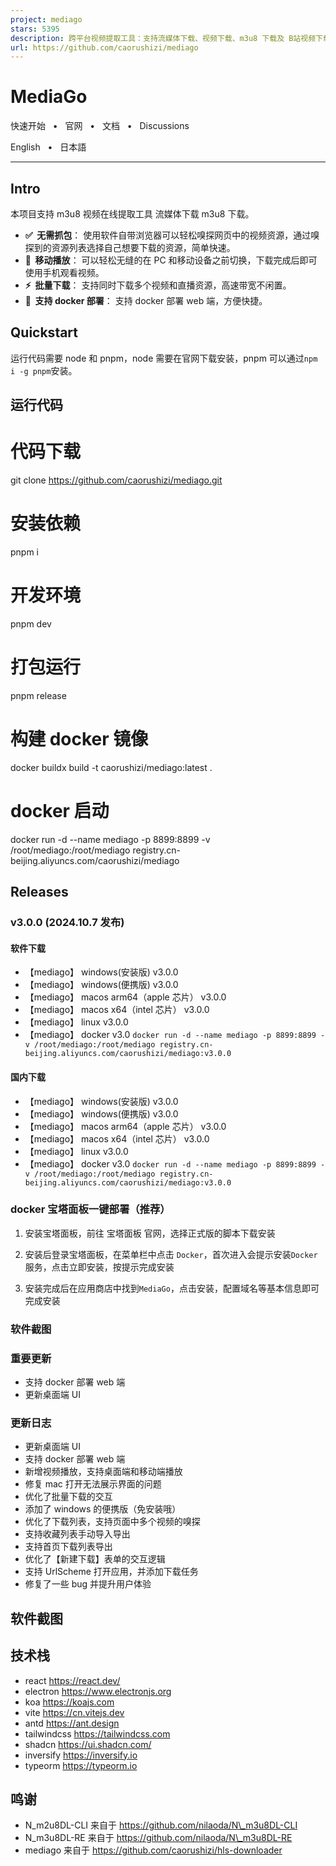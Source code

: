```yaml
---
project: mediago
stars: 5395
description: 跨平台视频提取工具：支持流媒体下载、视频下载、m3u8 下载及 B站视频下载，提供 Windows 和 Mac 桌面客户端。Cross-platform video extraction tool: Supports streaming download, video download, m3u8 download, and Bilibili video download, with desktop clients for Windows and Mac.
url: https://github.com/caorushizi/mediago
---
```


MediaGo
=======

快速开始   •   官网   •   文档   •   Discussions  

English   •   日本語  

  

* * *

Intro
-----

本项目支持 m3u8 视频在线提取工具 流媒体下载 m3u8 下载。

-   **✅  无需抓包**： 使用软件自带浏览器可以轻松嗅探网页中的视频资源，通过嗅探到的资源列表选择自己想要下载的资源，简单快速。
-   **📱  移动播放**： 可以轻松无缝的在 PC 和移动设备之前切换，下载完成后即可使用手机观看视频。
-   **⚡️  批量下载**： 支持同时下载多个视频和直播资源，高速带宽不闲置。
-   **🎉  支持 docker 部署**： 支持 docker 部署 web 端，方便快捷。

Quickstart
----------

运行代码需要 node 和 pnpm，node 需要在官网下载安装，pnpm 可以通过`npm i -g pnpm`安装。

运行代码
----

# 代码下载
git clone https://github.com/caorushizi/mediago.git

# 安装依赖
pnpm i

# 开发环境
pnpm dev

# 打包运行
pnpm release

# 构建 docker 镜像
docker buildx build -t caorushizi/mediago:latest .

# docker 启动
docker run -d --name mediago -p 8899:8899 -v /root/mediago:/root/mediago registry.cn-beijing.aliyuncs.com/caorushizi/mediago

Releases
--------

### v3.0.0 (2024.10.7 发布)

#### 软件下载

-   【mediago】 windows(安装版) v3.0.0
-   【mediago】 windows(便携版) v3.0.0
-   【mediago】 macos arm64（apple 芯片） v3.0.0
-   【mediago】 macos x64（intel 芯片） v3.0.0
-   【mediago】 linux v3.0.0
-   【mediago】 docker v3.0 `docker run -d --name mediago -p 8899:8899 -v /root/mediago:/root/mediago registry.cn-beijing.aliyuncs.com/caorushizi/mediago:v3.0.0`

#### 国内下载

-   【mediago】 windows(安装版) v3.0.0
-   【mediago】 windows(便携版) v3.0.0
-   【mediago】 macos arm64（apple 芯片） v3.0.0
-   【mediago】 macos x64（intel 芯片） v3.0.0
-   【mediago】 linux v3.0.0
-   【mediago】 docker v3.0 `docker run -d --name mediago -p 8899:8899 -v /root/mediago:/root/mediago registry.cn-beijing.aliyuncs.com/caorushizi/mediago:v3.0.0`

### docker 宝塔面板一键部署（推荐）

1.  安装宝塔面板，前往 宝塔面板 官网，选择正式版的脚本下载安装
    
2.  安装后登录宝塔面板，在菜单栏中点击 `Docker`，首次进入会提示安装`Docker`服务，点击立即安装，按提示完成安装
    
3.  安装完成后在应用商店中找到`MediaGo`，点击安装，配置域名等基本信息即可完成安装
    

### 软件截图

### 重要更新

-   支持 docker 部署 web 端
-   更新桌面端 UI

### 更新日志

-   更新桌面端 UI
-   支持 docker 部署 web 端
-   新增视频播放，支持桌面端和移动端播放
-   修复 mac 打开无法展示界面的问题
-   优化了批量下载的交互
-   添加了 windows 的便携版（免安装哦）
-   优化了下载列表，支持页面中多个视频的嗅探
-   支持收藏列表手动导入导出
-   支持首页下载列表导出
-   优化了【新建下载】表单的交互逻辑
-   支持 UrlScheme 打开应用，并添加下载任务
-   修复了一些 bug 并提升用户体验

软件截图
----

技术栈
---

-   react https://react.dev/
-   electron https://www.electronjs.org
-   koa https://koajs.com
-   vite https://cn.vitejs.dev
-   antd https://ant.design
-   tailwindcss https://tailwindcss.com
-   shadcn https://ui.shadcn.com/
-   inversify https://inversify.io
-   typeorm https://typeorm.io

鸣谢
--

-   N\_m2u8DL-CLI 来自于 https://github.com/nilaoda/N\_m3u8DL-CLI
-   N\_m3u8DL-RE 来自于 https://github.com/nilaoda/N\_m3u8DL-RE
-   mediago 来自于 https://github.com/caorushizi/hls-downloader
